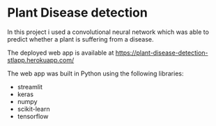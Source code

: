 # Plant Disease detection 

In this project i used a convolutional neural network which was able to predict whether a plant is suffering from a disease.

The deployed web app is available at https://plant-disease-detection-stlapp.herokuapp.com/

The web app was built in Python using the following libraries:
* streamlit
* keras
* numpy
* scikit-learn
* tensorflow
